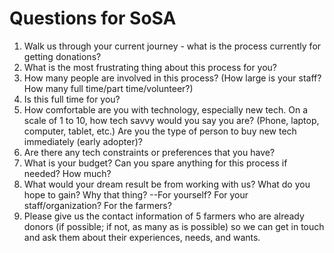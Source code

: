 # Questions for SoSA

1. Walk us through your current journey - what is the process currently for getting donations?
1. What is the most frustrating thing about this process for you?
1. How many people are involved in this process? (How large is your staff? How many full time/part time/volunteer?)
1. Is this full time for you?
1. How comfortable are you with technology, especially new tech. On a scale of 1 to 10, how tech savvy would you say you are? (Phone, laptop, computer, tablet, etc.) Are you the type of person to buy new tech immediately (early adopter)?
1. Are there any tech constraints or preferences that you have?
1. What is your budget? Can you spare anything for this process if needed? How much?
1. What would your dream result be from working with us? What do you hope to gain? Why that thing? --For yourself? For your staff/organization? For the farmers? 
1. Please give us the contact information of 5 farmers who are already donors (if possible; if not, as many as is possible) so we can get in touch and ask them about their experiences, needs, and wants.
